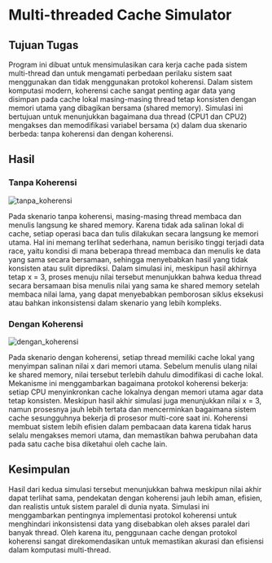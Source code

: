 # Multi-threaded Cache Simulator

## Tujuan Tugas

Program ini dibuat untuk mensimulasikan cara kerja cache pada sistem multi-thread dan untuk mengamati perbedaan perilaku sistem saat menggunakan dan tidak menggunakan protokol koherensi. Dalam sistem komputasi modern, koherensi cache sangat penting agar data yang disimpan pada cache lokal masing-masing thread tetap konsisten dengan memori utama yang dibagikan bersama (shared memory). Simulasi ini bertujuan untuk menunjukkan bagaimana dua thread (CPU1 dan CPU2) mengakses dan memodifikasi variabel bersama (x) dalam dua skenario berbeda: tanpa koherensi dan dengan koherensi.


## Hasil

### Tanpa Koherensi

![tanpa_koherensi](https://github.com/user-attachments/assets/d1b7f12c-53a6-4895-8c86-0008e9281e39)


Pada skenario tanpa koherensi, masing-masing thread membaca dan menulis langsung ke shared memory. Karena tidak ada salinan lokal di cache, setiap operasi baca dan tulis dilakukan secara langsung ke memori utama. Hal ini memang terlihat sederhana, namun berisiko tinggi terjadi data race, yaitu kondisi di mana beberapa thread membaca dan menulis ke data yang sama secara bersamaan, sehingga menyebabkan hasil yang tidak konsisten atau sulit diprediksi. Dalam simulasi ini, meskipun hasil akhirnya tetap x = 3, proses menuju nilai tersebut menunjukkan bahwa kedua thread secara bersamaan bisa menulis nilai yang sama ke shared memory setelah membaca nilai lama, yang dapat menyebabkan pemborosan siklus eksekusi atau bahkan inkonsistensi dalam skenario yang lebih kompleks.

### Dengan Koherensi

![dengan_koherensi](https://github.com/user-attachments/assets/85c56ff8-ef4e-4dd6-b036-df1875e82873)


Pada skenario dengan koherensi, setiap thread memiliki cache lokal yang menyimpan salinan nilai x dari memori utama. Sebelum menulis ulang nilai ke shared memory, nilai tersebut terlebih dahulu dimodifikasi di cache lokal. Mekanisme ini menggambarkan bagaimana protokol koherensi bekerja: setiap CPU menyinkronkan cache lokalnya dengan memori utama agar data tetap konsisten. Meskipun hasil akhir simulasi juga menunjukkan nilai x = 3, namun prosesnya jauh lebih tertata dan mencerminkan bagaimana sistem cache sesungguhnya bekerja di prosesor multi-core saat ini. Koherensi membuat sistem lebih efisien dalam pembacaan data karena tidak harus selalu mengakses memori utama, dan memastikan bahwa perubahan data pada satu cache bisa diketahui oleh cache lain.


## Kesimpulan

Hasil dari kedua simulasi tersebut menunjukkan bahwa meskipun nilai akhir dapat terlihat sama, pendekatan dengan koherensi jauh lebih aman, efisien, dan realistis untuk sistem paralel di dunia nyata. Simulasi ini menggambarkan pentingnya implementasi protokol koherensi untuk menghindari inkonsistensi data yang disebabkan oleh akses paralel dari banyak thread. Oleh karena itu, penggunaan cache dengan protokol koherensi sangat direkomendasikan untuk memastikan akurasi dan efisiensi dalam komputasi multi-thread.

